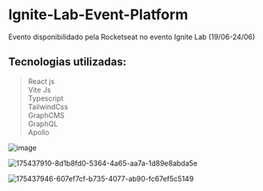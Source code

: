 # Ignite-Lab-Event-Platform

Evento disponibilidado pela Rocketseat no evento Ignite Lab (19/06-24/06)
## Tecnologias utilizadas:
>React js <br/>
>Vite Js <br/>
>Typescript <br/>
>TailwindCss <br/> 
>GraphCMS <br/>
>GraphQL <br/>
>Apollo <br/>
 
![image](https://user-images.githubusercontent.com/62970346/175799166-94c23d77-c401-4dc4-8a95-7305254403c7.png)

![175437910-8d1b8fd0-5364-4a65-aa7a-1d89e8abda5e](https://user-images.githubusercontent.com/62970346/175438104-01188ae0-03bb-4f6c-b6e3-cf589048a095.png)

![175437946-607ef7cf-b735-4077-ab90-fc67ef5c5149](https://user-images.githubusercontent.com/62970346/175438125-4fc2c7ad-8583-4d0a-850c-ac4285709e61.png)
